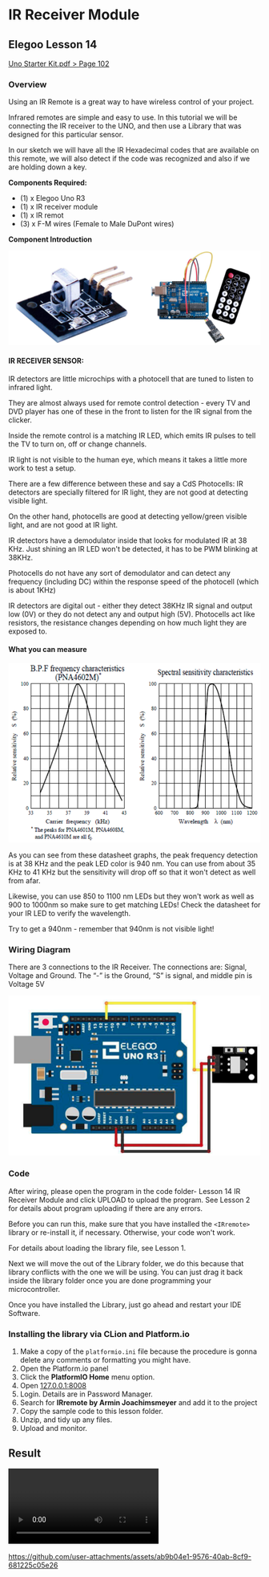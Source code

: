 # IR Receiver Module

## Elegoo Lesson 14

[Uno Starter Kit.pdf > Page 102](../../docs/UNO%20Starter%20Kit.pdf)

### Overview

Using an IR Remote is a great way to have wireless control of your project.

Infrared remotes are simple and easy to use. In this tutorial we will be connecting the IR receiver to the UNO, and then use a Library that was designed for this particular sensor.

In our sketch we will have all the IR Hexadecimal codes that are available on this remote, we will also detect if the code was recognized and also if we are holding down a key.

**Components Required:**

* (1) x Elegoo Uno R3
* (1) x IR receiver module
* (1) x IR remot
* (3) x F-M wires (Female to Male DuPont wires)

**Component Introduction**

![IR Receiver Module](ir_1.png)

#### IR RECEIVER SENSOR:

IR detectors are little microchips with a photocell that are tuned to listen to infrared light.

They are almost always used for remote control detection - every TV and DVD player has one of these in the front to listen for the IR signal from the clicker.

Inside the remote control is a matching IR LED, which emits IR pulses to tell the TV to turn on, off or change channels.

IR light is not visible to the human eye, which means it takes a little more work to test a setup.

There are a few difference between these and say a CdS Photocells: IR detectors are specially filtered for IR light, they are not good at detecting visible light.

On the other hand, photocells are good at detecting yellow/green visible light, and are not good at IR light.

IR detectors have a demodulator inside that looks for modulated IR at 38 KHz. Just shining an IR LED won't be detected, it has to be PWM blinking at 38KHz.

Photocells do not have any sort of demodulator and can detect any frequency (including DC) within the response speed of the photocell (which is about 1KHz)

IR detectors are digital out - either they detect 38KHz IR signal and output low (0V) or they do not detect any and output high (5V). Photocells act like resistors, the resistance changes depending on how much light they are exposed to.

#### What you can measure

![datasheet](ir_2.png)

As you can see from these datasheet graphs, the peak frequency detection is at 38 KHz and the peak LED color is 940 nm. You can use from about 35 KHz to 41 KHz but the sensitivity will drop off so that it won't detect as well from afar.

Likewise, you can use 850 to 1100 nm LEDs but they won't work as well as 900 to 1000nm so make sure to get matching LEDs! Check the datasheet for your IR LED to verify the wavelength.

Try to get a 940nm - remember that 940nm is not visible light!

### Wiring Diagram

There are 3 connections to the IR Receiver.
The connections are: Signal, Voltage and Ground.
The “-” is the Ground, “S” is signal, and middle pin is Voltage 5V

![ir_sensor wiring diagram](ir_3.png)

### Code

After wiring, please open the program in the code folder- Lesson 14 IR Receiver Module and click UPLOAD to upload the program. See Lesson 2 for details about program uploading if there are any errors.

Before you can run this, make sure that you have installed the `<IRremote>` library or re-install it, if necessary. Otherwise, your code won't work.

For details about loading the library file, see Lesson 1.

Next we will move the <RobotIRremote> out of the Library folder, we do this
because that library conflicts with the one we will be using. You can just drag it back inside the library folder once you are done programming your microcontroller.

Once you have installed the Library, just go ahead and restart your IDE Software.

### Installing the library via CLion and Platform.io

1. Make a copy of the `platformio.ini` file because the procedure is gonna delete any comments or formatting you might have.
2. Open the Platform.io panel
3. Click the **PlatformIO Home** menu option.
4. Open [127.0.0.1:8008](http://127.0.0.1:8008)
5. Login. Details are in Password Manager.
6. Search for **IRremote by Armin Joachimsmeyer** and add it to the project
7. Copy the sample code to  this lesson folder.
8. Unzip, and tidy up any files.
9. Upload and monitor.

## Result

![proof](ir.mp4)

https://github.com/user-attachments/assets/ab9b04e1-9576-40ab-8cf9-681225c05e26

